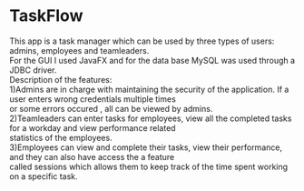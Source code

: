 # TaskFlow

This app is a task manager which can be used by three types of users: admins, employees and teamleaders.   
For the GUI I used JavaFX and for the data base MySQL was used through a JDBC driver.  
Description of the features:  
1)Admins are in charge with maintaining the security of the application. If a user enters wrong credentials multiple times  
or some errors occured , all can be viewed by admins.  
2)Teamleaders can enter tasks for employees, view all the completed tasks for a workday and view performance related  
statistics of the employees.  
3)Employees can view and complete their tasks, view their performance, and they can also have access the a feature  
called sessions which allows them to keep track of the time spent working on a specific task.  
